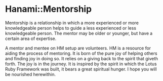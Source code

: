 # Hanami::Mentorship
Mentorship is a relationship in which a more experienced or more knowledgeable person helps to guide a less experienced or less knowledgeable person. The mentor may be older or younger, but have a certain area of expertise.

A mentor and mentee on HM setup are volunteers. HM is a resource for aiding the process of mentoring. It is born of the pure joy of helping others and finding joy in doing so. It relies on a giving back to the spirit that giveth forth. The joy is in the journey. It is inspired by the spirit in which the Lotus Ruby Framework was built, it bears a great spiritual hunger. I hope you will be nourished herewithin.

